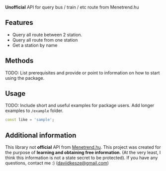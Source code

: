 <!-- 
This README describes the package. If you publish this package to pub.dev,
this README's contents appear on the landing page for your package.

For information about how to write a good package README, see the guide for
[writing package pages](https://dart.dev/guides/libraries/writing-package-pages). 

For general information about developing packages, see the Dart guide for
[creating packages](https://dart.dev/guides/libraries/create-library-packages)
and the Flutter guide for
[developing packages and plugins](https://flutter.dev/developing-packages). 
-->
**Unofficial** API for query bus / train / etc route from Menetrend.hu

## Features

* Query all route between 2 station.
* Query all route from one station
* Get a station by name


## Methods

TODO: List prerequisites and provide or point to information on how to
start using the package.

## Usage

TODO: Include short and useful examples for package users. Add longer examples
to `/example` folder. 

```dart
const like = 'sample';
```

## Additional information

This library not **official** API from [Menetrend.hu](https://menetrendek.hu). This project was created for the purpose of **learning and obtaining free information**. 
(At the very least, I think this information is not a state secret to be protected). If you have any questions, contact me :) (daviidkesze@gmail.com) 
